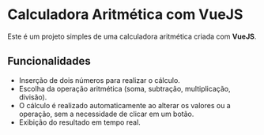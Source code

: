 # Calculadora Aritmética com VueJS

Este é um projeto simples de uma calculadora aritmética criada com **VueJS**.

## Funcionalidades

- Inserção de dois números para realizar o cálculo.
- Escolha da operação aritmética (soma, subtração, multiplicação, divisão).
- O cálculo é realizado automaticamente ao alterar os valores ou a operação, sem a necessidade de clicar em um botão.
- Exibição do resultado em tempo real.
